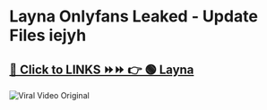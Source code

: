 
 # Layna Onlyfans Leaked - Update Files iejyh

## <h2><a href="https://clipsfans.com/Layna&ref=git">🔗 Click to LINKS ⏩⏩ 👉 🟢 Layna </a></h2>

<a href="https://clipsfans.com/Layna&ref=git" rel="nofollow" data-target="animated-image.originalLink"><img src="https://i.ibb.co.com/xMMVF88/686577567.gif" alt="Viral Video Original" style="max-width: 100%; display: inline-block;" data-target="animated-image.originalImage"></a>

